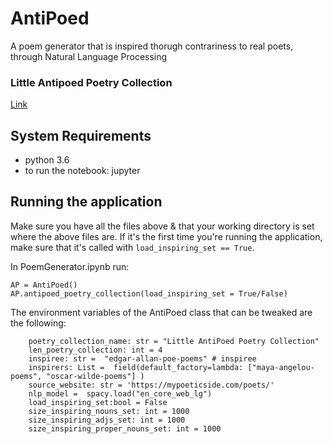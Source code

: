 # AntiPoed 
A poem generator that is inspired thorugh contrariness to real poets, through Natural Language Processing

### Little Antipoed Poetry Collection
[Link](https://drive.google.com/file/d/17iiM_0IC-GMUYe-KTO4qpaVnAEw5XC6u/view?usp=sharing) 

## System Requirements
* python 3.6
* to run the notebook: jupyter


## Running the application

Make sure you have all the files above & that your working directory is set where the above files are. 
If it's the first time you're running the application, make sure that it's called with `load_inspiring_set == True`. 

In PoemGenerator.ipynb run:
```
AP = AntiPoed()
AP.antipoed_poetry_collection(load_inspiring_set = True/False)
```
The environment variables of the AntiPoed class that can be tweaked are the following:

```
    poetry_collection_name: str = "Little AntiPoed Poetry Collection"
    len_poetry_collection: int = 4
    inspiree: str =  "edgar-allan-poe-poems" # inspiree
    inspirers: List =  field(default_factory=lambda: ["maya-angelou-poems", "oscar-wilde-poems"] )
    source_website: str = 'https://mypoeticside.com/poets/'  
    nlp_model =  spacy.load("en_core_web_lg")
    load_inspiring_set:bool = False
    size_inspiring_nouns_set: int = 1000
    size_inspiring_adjs_set: int = 1000
    size_inspiring_proper_nouns_set: int = 1000
```


